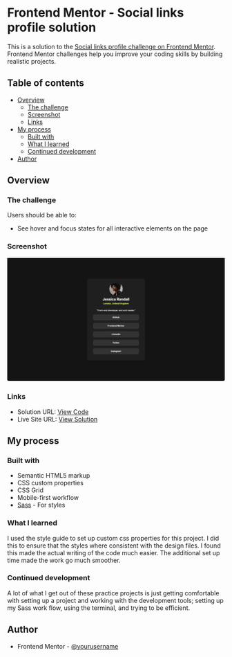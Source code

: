 # Frontend Mentor - Social links profile solution

This is a solution to the [Social links profile challenge on Frontend Mentor](https://www.frontendmentor.io/challenges/social-links-profile-UG32l9m6dQ). Frontend Mentor challenges help you improve your coding skills by building realistic projects.

## Table of contents

- [Overview](#overview)
  - [The challenge](#the-challenge)
  - [Screenshot](#screenshot)
  - [Links](#links)
- [My process](#my-process)
  - [Built with](#built-with)
  - [What I learned](#what-i-learned)
  - [Continued development](#continued-development)
- [Author](#author)

## Overview

### The challenge

Users should be able to:

- See hover and focus states for all interactive elements on the page

### Screenshot

![](./social-link-card-screenshot.png)

### Links

- Solution URL: [View Code](https://github.com/ldg/social-links-profile-main)
- Live Site URL: [View Solution](https://ldg.github.io/social-links-profile-main/)

## My process

### Built with

- Semantic HTML5 markup
- CSS custom properties
- CSS Grid
- Mobile-first workflow
- [Sass](https://sass-lang.com/) - For styles

### What I learned

I used the style guide to set up custom css properties for this project. I did this to ensure that the styles where consistent with the design files. I found this made the actual writing of the code much easier. The additional set up time made the work go much smoother.

### Continued development

A lot of what I get out of these practice projects is just getting comfortable with setting up a project and working with the development tools; setting up my Sass work flow, using the terminal, and trying to be efficient.

## Author

- Frontend Mentor - [@yourusername](https://www.frontendmentor.io/profile/ldg)
